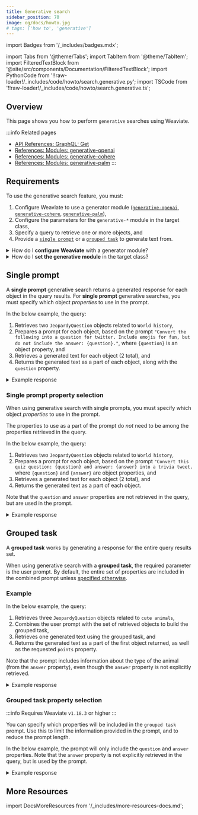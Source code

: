```yaml
---
title: Generative search
sidebar_position: 70
image: og/docs/howto.jpg
# tags: ['how to', 'generative']
---
```


import Badges from '/_includes/badges.mdx';

<Badges/>

import Tabs from '@theme/Tabs';
import TabItem from '@theme/TabItem';
import FilteredTextBlock from '@site/src/components/Documentation/FilteredTextBlock';
import PythonCode from '!!raw-loader!/_includes/code/howto/search.generative.py';
import TSCode from '!!raw-loader!/_includes/code/howto/search.generative.ts';

## Overview

This page shows you how to perform `generative` searches using Weaviate.

:::info Related pages
- [API References: GraphQL: Get](../api/graphql/get.md)
- [References: Modules: generative-openai](../modules/reader-generator-modules/generative-openai.md)
- [References: Modules: generative-cohere](../modules/reader-generator-modules/generative-cohere.md)
- [References: Modules: generative-palm](../modules/reader-generator-modules/generative-palm.md)
:::

## Requirements

To use the generative search feature, you must:
1. Configure Weaviate to use a generator module ([`generative-openai`](../modules/reader-generator-modules/generative-openai.md), [`generative-cohere`](../modules/reader-generator-modules/generative-cohere.md), [`generative-palm`](../modules/reader-generator-modules/generative-palm.md)),
2. Configure the parameters for the `generative-*` module in the target class,
3. Specify a query to retrieve one or more objects, and
4. Provide a [`single prompt`](#single-prompt) or a [`grouped task`](#grouped-task) to generate text from.


<details>
  <summary>How do I <strong>configure Weaviate</strong> with a generator module?</summary>

  You must enable the desired generative search module and (optionally) specify the corresponding inference service (OpenAI, Cohere, PaLM) API key in the relevant configuration file (e.g. `docker-compose.yml`), or (recommended) request that client code provide it with every request. You can generate this file using the [Weaviate configuration tool](../installation/docker-compose.md#configurator).

  Here are the relevant settings from the configuration file. Ensure the corresponding environment variable is set (i.e. `$OPENAI_APIKEY`, `$COHERE_APIKEY`, or `$PALM_APIKEY`), unless you want the client to supply the API key (recommended).

  <Tabs groupId="modules">
<TabItem value="OpenAI" label="OpenAI">

```yaml
services:
  weaviate:
    environment:
      OPENAI_APIKEY: $OPENAI_APIKEY
      ENABLE_MODULES: '...,generative-openai,...'
```

</TabItem>
<TabItem value="Cohere" label="Cohere">

```yaml
services:
  weaviate:
    environment:
      COHERE_APIKEY: $COHERE_APIKEY
      ENABLE_MODULES: '...,generative-cohere,...'
```

</TabItem>
<TabItem value="PaLM" label="PaLM">

```yaml
services:
  weaviate:
    environment:
      PALM_APIKEY: $PALM_APIKEY
      ENABLE_MODULES: '...,generative-palm,...'
```

</TabItem>
</Tabs>
</details>

<details>
  <summary>How do I <strong>set the generative module</strong> in the target class?</summary>

Where multiple `generative` modules are enabled, you must specify the generative module to be used in the `moduleConfig` section of the schema. For example, this configures the `Article` class to use the `generative-openai` module:

```json
{
  "classes": [
    {
      "class": "Article",
      ...,
      "moduleConfig": {
        "generative-openai": {},  // This will configure the 'Article' class to use the 'generative-openai' module
      }
    }
  ]
}
```

You can configure additional module parameters here also. Please refer to the "Schema configuration" section in the relevant module page.

</details>


## Single prompt

A **single prompt** generative search returns a generated response for each object in the query results. For **single prompt** generative searches, you must specify which object *properties* to use in the prompt.

In the below example, the query:
1. Retrieves two `JeopardyQuestion` objects related to `World history`,
1. Prepares a prompt for each object, based on the prompt `"Convert the following into a question for twitter. Include emojis for fun, but do not include the answer: {question}."`, where `{question}` is an object property, and
1. Retrieves a generated text for each object (2 total), and
1. Returns the generated text as a part of each object, along with the `question` property.

<Tabs groupId="languages">
<TabItem value="py" label="Python">

<FilteredTextBlock
  text={PythonCode}
  startMarker="# SingleGenerativePython"
  endMarker="# END SingleGenerativePython"
  language="py"
/>

</TabItem>
<TabItem value="js" label="JavaScript/TypeScript">

<FilteredTextBlock
  text={TSCode}
  startMarker="// SingleGenerative TS"
  endMarker="// END SingleGenerative TS"
  language="js"
/>

</TabItem>
<TabItem value="graphql" label="GraphQL">

<FilteredTextBlock
  text={PythonCode}
  startMarker="# SingleGenerativeGraphQL"
  endMarker="# END SingleGenerativeGraphQL"
  language="graphql"
/>

</TabItem>
</Tabs>

<details>
  <summary>Example response</summary>

It should produce a response like the one below:

<FilteredTextBlock
  text={PythonCode}
  startMarker="# SingleGenerative Expected Results"
  endMarker="# END SingleGenerative Expected Results"
  language="json"
/>

</details>

### Single prompt property selection

When using generative search with single prompts, you must specify which object _properties_ to use in the prompt.

The properties to use as a part of the prompt do *not* need to be among the properties retrieved in the query.

In the below example, the query:
1. Retrieves two `JeopardyQuestion` objects related to `World history`,
1. Prepares a prompt for each object, based on the prompt `"Convert this quiz question: {question} and answer: {answer} into a trivia tweet.` where `{question}` and `{answer}` are object properties, and
1. Retrieves a generated text for each object (2 total), and
1. Returns the generated text as a part of each object.

Note that the `question` and `answer` properties are not retrieved in the query, but are used in the prompt.

<Tabs groupId="languages">
<TabItem value="py" label="Python">

<FilteredTextBlock
  text={PythonCode}
  startMarker="# SingleGenerativePropertiesPython"
  endMarker="# END SingleGenerativePropertiesPython"
  language="py"
/>

</TabItem>
<TabItem value="js" label="JavaScript/TypeScript">

<FilteredTextBlock
  text={TSCode}
  startMarker="// SingleGenerativeProperties TS"
  endMarker="// END SingleGenerativeProperties TS"
  language="js"
/>

</TabItem>
<TabItem value="graphql" label="GraphQL">

<FilteredTextBlock
  text={PythonCode}
  startMarker="# SingleGenerativePropertiesGraphQL"
  endMarker="# END SingleGenerativePropertiesGraphQL"
  language="graphql"
/>

</TabItem>
</Tabs>

<details>
  <summary>Example response</summary>

It should produce a response like the one below:

<FilteredTextBlock
  text={PythonCode}
  startMarker="# SingleGenerativeProperties Expected Results"
  endMarker="# END SingleGenerativeProperties Expected Results"
  language="json"
/>

</details>

## Grouped task

A **grouped task** works by generating a response for the entire query results set.

When using generative search with a **grouped task**, the required parameter is the user prompt. By default, the entire set of properties are included in the combined prompt unless [specified otherwise](#grouped-task-property-selection).

### Example

In the below example, the query:
1. Retrieves three `JeopardyQuestion` objects related to `cute animals`,
1. Combines the user prompt with the set of retrieved objects to build the grouped task,
1. Retrieves one generated text using the grouped task, and
1. Returns the generated text as a part of the first object returned, as well as the requested `points` property.

Note that the prompt includes information about the type of the animal (from the `answer` property), even though the `answer` property is not explicitly retrieved.

<Tabs groupId="languages">
<TabItem value="py" label="Python">

<FilteredTextBlock
  text={PythonCode}
  startMarker="# GroupedGenerativePython"
  endMarker="# END GroupedGenerativePython"
  language="py"
/>

</TabItem>
<TabItem value="js" label="JavaScript/TypeScript">

<FilteredTextBlock
  text={TSCode}
  startMarker="// GroupedGenerative TS"
  endMarker="// END GroupedGenerative TS"
  language="js"
/>

</TabItem>
<TabItem value="graphql" label="GraphQL">

<FilteredTextBlock
  text={PythonCode}
  startMarker="# GroupedGenerativeGraphQL"
  endMarker="# END GroupedGenerativeGraphQL"
  language="graphql"
/>

</TabItem>
</Tabs>

<details>
  <summary>Example response</summary>

It should produce a response like the one below:

<FilteredTextBlock
  text={PythonCode}
  startMarker="# GroupedGenerative Expected Results"
  endMarker="# END GroupedGenerative Expected Results"
  language="json"
/>

</details>

### Grouped task property selection

:::info Requires Weaviate `v1.18.3` or higher
:::

You can specify which properties will be included in the `grouped task` prompt. Use this to limit the information provided in the prompt, and to reduce the prompt length.

In the below example, the prompt will only include the `question` and `answer` properties. Note that the `answer` property is not explicitly retrieved in the query, but is used by the prompt.

<!-- TODO - add client code when made available -->

<Tabs groupId="languages">
  <TabItem value="python" label="Python">

  <FilteredTextBlock
    text={PythonCode}
    startMarker="# GroupedGenerativeProperties Python"
    endMarker="# END GroupedGenerativeProperties Python"
    language="py"
  />

  </TabItem>
  <TabItem value="js" label="JavaScript/TypeScript">

  <FilteredTextBlock
    text={TSCode}
    startMarker="// GroupedGenerativeProperties"
    endMarker="// END GroupedGenerativeProperties"
    language="ts"
  />

  </TabItem>

  <TabItem value="graphql" label="GraphQL">

  <FilteredTextBlock
    text={PythonCode}
    startMarker="# GroupedGenerativePropertiesGraphQL"
    endMarker="# END GroupedGenerativePropertiesGraphQL"
    language="graphql"
  />

  </TabItem>
</Tabs>

<details>
  <summary>Example response</summary>

It should produce a response like the one below:

<FilteredTextBlock
  text={PythonCode}
  startMarker="# GroupedGenerativeProperties Expected Results"
  endMarker="# END GroupedGenerativeProperties Expected Results"
  language="json"
/>

</details>

## More Resources

import DocsMoreResources from '/_includes/more-resources-docs.md';

<DocsMoreResources />
